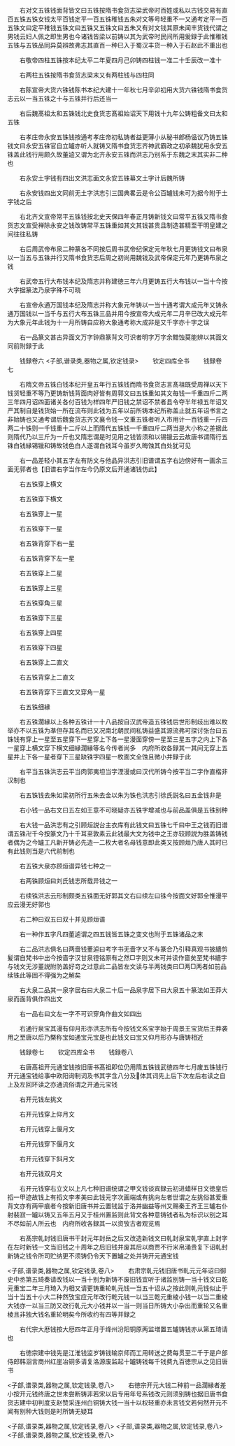 <!-- { "loadSidebar": true } -->
　　右对文五铢钱面背皆文曰五铢按隋书食货志梁武帝时百姓或私以古钱交易有直百五铢五铢女钱太平百钱定平一百五铢稚钱五朱对文等号轻重不一又通考定平一百五铢文曰定平稚钱五铢文曰五铢又五铢文曰五朱又有对文钱其原未闻丰货钱代谓之男钱云妇人佩之即生男也今诸钱皆梁以前铸以其为武帝时民间所用爰録于此惟稚钱五铢与五铢品同异莫辨故弗志其直百一种巳入于蜀汉丰货一种入于石赵此不重出也



　　右敬帝四柱五铢按本纪太平二年夏四月己卯铸四柱钱一准二十壬辰改一准十

　　右两柱五铢按隋书食货志梁末又有两柱钱与四柱同

　　右陈宣帝大货六铢钱陈书本纪大建十一年秋七月辛卯初用大货六铢钱隋书食货志云以一当五铢之十与五铢并行后还当一

　　右后魏髙祖太和五铢钱北史食货志髙祖始诏天下用钱十九年公铸粗备文曰太和五铢

　　右孝庄帝永安五铢钱按通考孝庄帝初私铸者益更薄小从秘书郎杨偘议乃铸五铢钱文曰永安五铢官自立罏亦听人就铸又隋书食货志齐神武霸政之初承魏犹用永安五铢盖此钱行用颇久故董逌又谓为北齐永安五铢而洪志乃别系于东魏之末其实非二种也

　　右永安土字钱有四出文洪志面文永安五铢幕文土字计后魏所铸

　　右永安钱四出文同前无土字洪志引三国典畧云是令公百罏钱未可为据今附于土字钱之后

　　右北齐文宣帝常平五铢钱按北史天保四年春正月铸新钱文曰常平五铢又隋书食货志文宣受禅除永安之钱改铸常平五铢重如其文其钱甚贵且制造甚精至干明皇建之间往往私铸

　　右后周武帝布泉二种篆各不同按后周书武帝纪保定元年秋七月更铸钱文曰布泉以一当五与五铢并行又隋书食货志后周之初尚用魏钱及武帝保定元年乃更铸布泉之钱

　　右武帝五行大布钱本纪及隋志并称建徳三年六月更铸五行大布钱以一当十今按大字据篆法乃泉字殊不可晓

　　右宣帝永通万国钱本纪及隋志并称大象元年铸以一当十通考谓大成元年又铸永通万国钱以一当千与五行大布五铢三品并用今按宣帝大成元年二月辛巳改大成元年为大象元年此钱为十一月所铸自应称大象通考称大成非是又千字亦十字之误

　　右一品篆文甚古异面文万字钟鼎篆背文可识者明字万字余黯蚀莫能辨以其面文同前附録于此

　　钱録卷六
<子部,谱录类,器物之属,钦定钱录>
　　钦定四库全书
　　钱録卷七

　　右隋文帝五铢白钱本纪开皇五年行五铢钱而隋书食货志言髙祖既受周禅以天下钱货轻重不等乃更铸新钱背面肉好皆有周郭文曰五铢重如其文毎钱一千重四斤二两三年四月诏四面诸关各付百钱为样四年严旧钱之禁诏不禁者县令夺半年禄五年诏又严其制自是钱货始一所在流布则此钱为五年以前所铸本纪所称盖止就五年诏书言之非始铸也又通考谓后魏食货志齐文襄令钱一文重五铢者听入市用计一百钱重一斤四两二十铢则一千钱重十二斤以上而隋代五铢钱一千重四斤二两当是大小称之差据此则隋代乃以三斤为一斤也又隋志谓是时见用之钱皆须和以锡镴云云故唐书谓隋行五铢白钱縁锡镴和铸故钱色白人遂谓白钱耳今虽岁久晦蚀其白处犹可见

　　右一品差轻小其五字左有防文与他品异洪志引旧谱谓五字右边傍好有一画余三面无郭者也【旧谱右字当作左今仍原文后开通诸钱仿此】

　　右五铢穿上横文

　　右五铢穿下横文

　　右五铢穿上一星

　　右五铢穿下一星

　　右五铢背穿下右一星

　　右五铢背穿下左一星

　　右五铢穿上二星

　　右五铢穿上三星

　　右五铢穿角三星

　　右五铢穿下三星

　　右五铢穿上四星

　　右五铢穿下四星

　　右五铢穿上二直文

　　右五铢背穿上二直文

　　右五铢背穿下三直文又穿角一星

　　右五铢细縁

　　右五铢濶縁以上各种五铢计一十八品按自汉武帝造五铢钱后世形制歧出难以枚举亦不以五铢为凖但存其名而已又况南北朝民间私铸益盛其源流弗可探讨张台曰五铢钱有穿上一星至五星穿下一星穿上下各一星漫面穿傍一星至三星五字之内上下各一星穿上横文穿下横文细縁濶縁等名今传者尚多　内府所收各録其一其间无穿上五星并上下各一星者穿下三星缺铢字四星一枚面文全蚀且微小并録于此



　　右平当五铢洪志云平当肉郭夷坦当字湮漫或曰汉代所铸今按平当二字作直楷非汉制也

　　右五铢钱去朱如梁初所行五朱去金以朱为铢也洪志引徐氏説名曰五金钱非是

　　右小钱一品右文曰五左如王意不可晓疑亦五铢字增减也与前品盖俱是五铢别种

　　右大钱一品洪志有之引顾烜説台主衣库有此钱文曰五铢七千曰中王之钱而旧谱谓五铢卍千今按篆文乃十千耳至敦素云此钱最大文为钱中之王亦较顾説为胜盖铸钱者偶为之今罏工凡新开铸必先造一二枚大者名母钱意即此类又按顾烜乃唐人其时已有此钱则当是六代前制也

　　右五铢大泉亦顾烜谱异钱七种之一

　　右两铢顾烜曰刘氏钱志所载异钱之一

　　右续铢洪志云形制颇类五铢面无好郭其文右曰续左曰铢今按面文好郭全惟漫平应云漫无好郭也

　　右二种曰双五曰双十并见顾烜谱

　　右一种作五字凡四董逌谓之四五钱皆五铢之变文也附于五铢诸品之末

　　右二品洪志俱名曰两啬钱董逌曰考字书无啬字又不与篆合乃引释真观书披繬剪髪谓自梵书中出今按啬字汉甘泉镫铭原有之然□字则又未可并读作啬矣至梵书繬字与钱文无涉董説附防盖好竒之过意此二品皆左文读与半两钱类曰□两□两者如前品续铢此等固不得强为之解矣

　　右大泉二品其一泉字居右曰大泉二十后一品泉字居下曰大泉五十篆法如王莽大泉而面背俱作四出文

　　右一品右曰文左一字不可识穿角作曲文如四出

　　右通行泉宝其漫有仰月形亦洪志所有今按钱文系宝字始于周景王宝货后王莽袭用之至唐以后乃槩称宝如通宝元宝是也此钱文曰宝又仰月形亦与唐铸相近

　　钱録卷七
　　钦定四库全书
　　钱録卷八

　　右唐髙祖开元通宝钱按旧唐书髙祖即位仍用隋五铢钱武徳四年七月废五铢钱行开元通宝钱给事中欧阳询制词及书其字含八分及体其词先上后下次左后右读之自上及左回环读之亦通流俗谓之开通元宝钱

　　右开元钱左挑文

　　右开元钱穿上仰月文

　　右开元钱穿上偃月文

　　右开元钱穿下偃月文

　　右开元钱穿下斜月文

　　右开元钱双月文

　　右开元钱穿右立文以上凡七种旧谱统谓之甲文钱谈宾録云初进蜡样日文徳皇后搯一甲迹故钱上有搯文李孝美曰此钱元字次画端或有挑向左者世谓之左挑俗甚爱重背文亦有两甲痕者今按新旧唐书并云置钱监于洛并幽益等州又赐秦王齐王三罏右仆射裴寂一罏以铸又五年五月又于桂州置监则此背文各种意铸钱者私为标识以别之耳不尽如前人所云也　内府所收各録其一以资攷古者观览焉

　　右髙宗乹封钱旧唐书干封元年封岳之后又改造新钱文曰乹封泉宝乹字直上封字在左时新钱一文当旧钱之十周年之后旧钱并废其后以商贾不行米帛涌贵复下诏乹封新铸之钱令所司贮纳更不须铸仍令天下置罏之处并铸开元通宝钱

<子部,谱录类,器物之属,钦定钱录,卷八>
　　右肃宗乹元钱旧唐书乹元元年诏曰御史中丞第五琦奏请改钱以一当十别为新铸不废旧钱宜听于诸监别铸一当十钱文曰乾元重宝二年三月琦入为相又请更铸重轮乹元钱一当五十诏从之按此则乹元钱似止于当十当五十小大二种然攷宝应元年改行乾元钱一以当三乾元重棱小钱一以当二重棱大钱亦一以当三防又改行乹元大小钱并以一当一则当日所铸大小杂出而重轮又名重棱且非独大钱名重轮明矣今所收约有四等并録之

　　右代宗大厯钱按大厯四年正月于绛州汾阳铜原两监増置五罏铸钱亦从第五琦请也

　　右徳宗建中钱先是江淮钱监岁铸钱输京师而工用转送之费每贯至二千于是户部侍郎韩洄言商州红崖冶铜多请复洛源废监起十罏铸钱每千钱费九百徳宗从之见旧唐书

<子部,谱录类,器物之属,钦定钱录,卷八>
　　右徳宗开元大钱二种前一品濶縁者差小按开元钱终唐之世未尝断铸非若宋以后专用年号系钱改元则须别铸也据旧唐书食货志建中初判度支赵赞采连州白铜铸大钱一当十以权轻重亦未言钱文若何然开元不闻有别种大钱则是时所铸无疑耳

<子部,谱录类,器物之属,钦定钱录,卷八>
<子部,谱录类,器物之属,钦定钱录,卷八>
<子部,谱录类,器物之属,钦定钱录,卷八>

